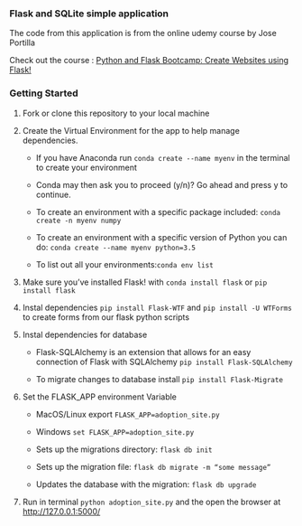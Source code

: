 ###  Flask and  SQLite simple application
The code from this application is from the online udemy course by Jose Portilla

Check out the course : [Python and Flask Bootcamp: Create Websites using Flask!](https://www.udemy.com/course/python-and-flask-bootcamp-create-websites-using-flask/)

### Getting Started
1. Fork or clone this repository to your local machine
2. Create the Virtual Environment for the app to help manage dependencies.
    - If you have Anaconda run `conda create --name myenv` in the terminal to create your environment

    - Conda may then ask you to proceed (y/n)? Go ahead and press y to continue.
    - To create an environment with a specific package included: `conda create -n myenv numpy`
    - To create an environment with a specific version of Python you can do: `conda create --name myenv python=3.5`
    - To list out all your environments:`conda env list`

3. Make sure you’ve installed Flask! with `conda install flask` or `pip install flask`
4. Instal dependencies `pip install Flask-WTF` and `pip install -U WTForms` to create forms from our flask python scripts
5. Instal dependencies for database 
    - Flask-SQLAlchemy is an extension that allows for an easy connection of Flask with SQLAlchemy
        `pip install Flask-SQLAlchemy`

    - To migrate changes to database install `pip install Flask-Migrate`


6. Set the FLASK_APP environment Variable
    - MacOS/Linux export `FLASK_APP=adoption_site.py`
    - Windows  `set FLASK_APP=adoption_site.py`

    - Sets up the migrations directory: `flask db init`
    - Sets up the migration file: `flask db migrate -m “some message”`
    - Updates the database with the migration: `flask db upgrade`

7. Run in terminal `python adoption_site.py` and the open the browser at http://127.0.0.1:5000/

